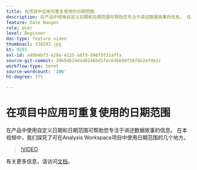 ```yaml
---
title: 在项目中应用可重复使用的日期范围
description: 在产品中使用自定义日期和日期范围可帮助您专注于讲述数据故事的信息。 在本视频中，我们探究了可在 Analysis Workspace 项目中使用日期范围的几个地方。
feature: Date Ranges
role: User
level: Beginner
doc-type: feature video
thumbnail: 338293.jpg
kt: 9293
exl-id: a49b4bf3-a28e-4125-a8f9-d46f5531affa
source-git-commit: 39b94b19d1d0246bd1fec6d6608f56f6b2efde1c
workflow-type: tm+mt
source-wordcount: '106'
ht-degree: 37%

---
```


# 在项目中应用可重复使用的日期范围

在产品中使用自定义日期和日期范围可帮助您专注于讲述数据故事的信息。 在本视频中，我们探究了可在Analysis Workspace项目中使用日期范围的几个地方。

>[!VIDEO](https://video.tv.adobe.com/v/338293/?quality=12&learn=on)

有关更多信息，请访问[文档](https://experienceleague.adobe.com/zh-hans/docs/analytics/analyze/analysis-workspace/components/calendar-date-ranges/calendar)。
